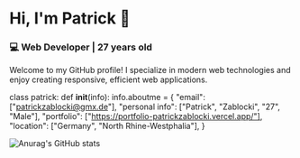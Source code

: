 # Hi, I'm Patrick 👋

### 💻 Web Developer | 27 years old

Welcome to my GitHub profile! I specialize in modern web technologies and enjoy creating responsive, efficient web applications.

class patrick:
  def __init__(info):
    info.aboutme = {
        "email": ["patrickzablocki@gmx.de"],
        "personal info": ["Patrick", "Zablocki", "27", "Male"],
        "portfolio": ["https://portfolio-patrickzablocki.vercel.app/"],
        "location": ["Germany", "North Rhine-Westphalia"],
    }


![Anurag's GitHub stats](https://github-readme-stats.vercel.app/api?username=PatrickZablocki&theme=midnight-purple)


